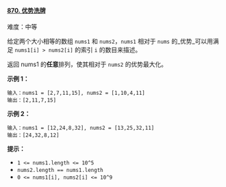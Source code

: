 ﻿#### [870\. 优势洗牌](https://leetcode.cn/problems/advantage-shuffle/)

难度：中等

给定两个大小相等的数组 `nums1` 和 `nums2`，`nums1` 相对于 `nums` 的_优势_可以用满足 `nums1[i] > nums2[i]` 的索引 `i` 的数目来描述。

返回 nums1 的**任意**排列，使其相对于 `nums2` 的优势最大化。

**示例 1：**

```
输入：nums1 = [2,7,11,15], nums2 = [1,10,4,11]
输出：[2,11,7,15]

```

**示例 2：**

```
输入：nums1 = [12,24,8,32], nums2 = [13,25,32,11]
输出：[24,32,8,12]

```

**提示：**

-   `1 <= nums1.length <= 10^5`
-   `nums2.length == nums1.length`
-   `0 <= nums1[i], nums2[i] <= 10^9`
